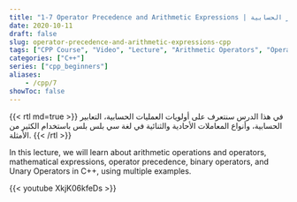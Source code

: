 ```yaml
---
title: "1-7 Operator Precedence and Arithmetic Expressions | أولويات العمليات والتعابير الحسابية"
date: 2020-10-11
draft: false
slug: operator-precedence-and-arithmetic-expressions-cpp
tags: ["CPP Course", "Video", "Lecture", "Arithmetic Operators", "Operator Precedence", "Arithmetic Expressions"]
categories: ["C++"]
series: ["cpp_beginners"]
aliases:
    - /cpp/7
showToc: false
---
```


{{< rtl md=true >}}
في هذا الدرس سنتعرف على أولويات العمليات الحسابية، التعابير الحسابية، وأنواع المعاملات الأحادية والثنائية في لغة سي بلس بلس
باستخدام الكثير من الأمثلة.
{{< /rtl >}}

In this lecture, we will learn about arithmetic operations and operators, mathematical expressions, operator precedence,
binary operators, and Unary Operators in C++, using multiple examples.


{{< youtube XkjK06kfeDs >}}